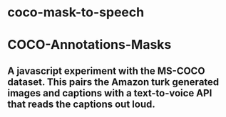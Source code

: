 # coco-mask-to-speech

# COCO-Annotations-Masks

## A javascript experiment with the MS-COCO dataset. This pairs the Amazon turk generated images and captions with a text-to-voice API that reads the captions out loud.
